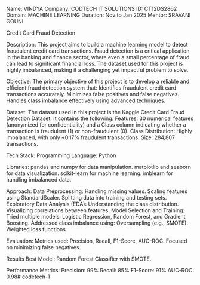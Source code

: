 Name: VINDYA
Company: CODTECH IT SOLUTIONS
ID: CT12DS2862
Domain: MACHINE LEARNING
Duration: Nov to Jan 2025
Mentor: SRAVANI GOUNI

Credit Card Fraud Detection

Description:
This project aims to build a machine learning model to detect fraudulent credit card transactions. Fraud detection is a critical application in the banking and finance sector, where even a small percentage of fraud can lead to significant financial loss. The dataset used for this project is highly imbalanced, making it a challenging yet impactful problem to solve.

Objective:
The primary objective of this project is to develop a reliable and efficient fraud detection system that:
Identifies fraudulent credit card transactions accurately.
Minimizes false positives and false negatives.
Handles class imbalance effectively using advanced techniques.

Dataset:
The dataset used in this project is the Kaggle Credit Card Fraud Detection Dataset. It contains the following:
Features: 30 numerical features (anonymized for confidentiality) and a Class column indicating whether a transaction is fraudulent (1) or non-fraudulent (0).
Class Distribution: Highly imbalanced, with only ~0.17% fraudulent transactions.
Size: 284,807 transactions.

Tech Stack:
Programming Language: Python

Libraries:
pandas and numpy for data manipulation.
matplotlib and seaborn for data visualization.
scikit-learn for machine learning.
imblearn for handling imbalanced data.

Approach:
Data Preprocessing:
Handling missing values.
Scaling features using StandardScaler.
Splitting data into training and testing sets.
Exploratory Data Analysis (EDA):
Understanding the class distribution.
Visualizing correlations between features.
Model Selection and Training:
Tried multiple models: Logistic Regression, Random Forest, and Gradient Boosting.
Addressed class imbalance using:
Oversampling (e.g., SMOTE).
Weighted loss functions.

Evaluation:
Metrics used: Precision, Recall, F1-Score, AUC-ROC.
Focused on minimizing false negatives.

Results
Best Model: Random Forest Classifier with SMOTE.

Performance Metrics:
Precision: 99%
Recall: 85%
F1-Score: 91%
AUC-ROC: 0.98# codetech-1
